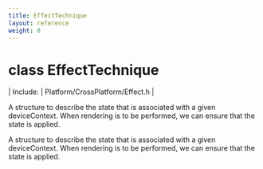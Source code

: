 ```yaml
---
title: EffectTechnique
layout: reference
weight: 0
---
```

class EffectTechnique
===

| Include: | Platform/CrossPlatform/Effect.h |

A structure to describe the state that is associated with a given deviceContext.
When rendering is to be performed, we can ensure that the state is applied.
  



A structure to describe the state that is associated with a given deviceContext.
When rendering is to be performed, we can ensure that the state is applied.
  

